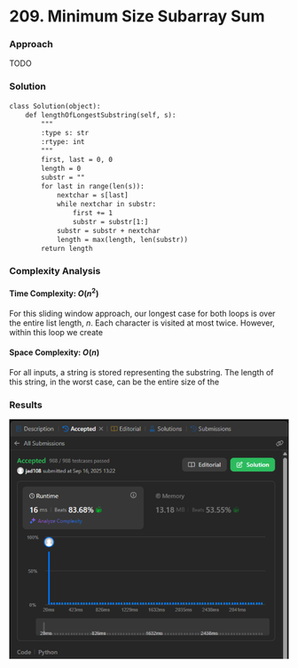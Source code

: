 # 209. Minimum Size Subarray Sum

### Approach
TODO

### Solution
```
class Solution(object):
    def lengthOfLongestSubstring(self, s):
        """
        :type s: str
        :rtype: int
        """
        first, last = 0, 0
        length = 0
        substr = ""
        for last in range(len(s)):
            nextchar = s[last]
            while nextchar in substr:
                first += 1
                substr = substr[1:]
            substr = substr + nextchar
            length = max(length, len(substr))
        return length
```

### Complexity Analysis
#### Time Complexity: $O(n^2)$
For this sliding window approach, our longest case for both loops is over the entire list length, $n$. Each character is visited at most twice. However, within this loop we create 

#### Space Complexity: $O(n)$
For all inputs, a string is stored representing the substring. The length of this string, in the worst case, can be the entire size of the 

### Results

![screenshot](/sliding_window/medium/3_longest_substr_wo_repeat/3_longest_substr_wo_repeat.png)
